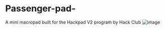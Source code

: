 # Passenger-pad-
A mini macropad built for the Hackpad V2 program by Hack Club
![image](https://github.com/user-attachments/assets/bfadbd86-c21b-40cc-a51e-e795a29b419b)
